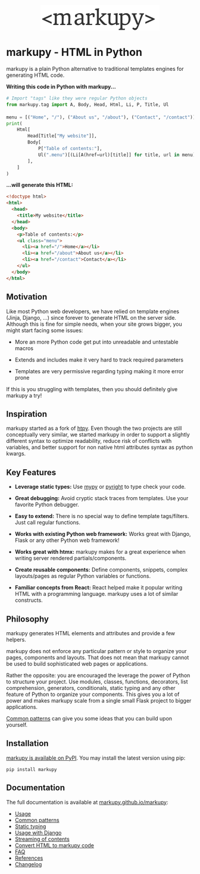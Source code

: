 <div style="text-align:center;margin-bottom:2em">
    <img src="assets/img/markupy.svg" width="320" alt="markupy">
</div>

# markupy - HTML in Python

markupy is a plain Python alternative to traditional templates engines for generating HTML code.

**Writing this code in Python with markupy...**

```python
# Import "tags" like they were regular Python objects
from markupy.tag import A, Body, Head, Html, Li, P, Title, Ul

menu = [("Home", "/"), ("About us", "/about"), ("Contact", "/contact")]
print(
    Html[
        Head[Title["My website"]],
        Body[
            P["Table of contents:"],
            Ul(".menu")[(Li[A(href=url)[title]] for title, url in menu)],
        ],
    ]
)
```

**...will generate this HTML:**

```html
<!doctype html>
<html>
  <head>
    <title>My website</title>
  </head>
  <body>
    <p>Table of contents:</p>
    <ul class="menu">
      <li><a href="/">Home</a></li>
      <li><a href="/about">About us</a></li>
      <li><a href="/contact">Contact</a></li>
    </ul>
  </body>
</html>
```

## Motivation

Like most Python web developers, we have relied on template engines (Jinja, Django, ...) since forever to generate HTML on the server side. Although this is fine for simple needs, when your site grows bigger, you might start facing some issues:

- More an more Python code get put into unreadable and untestable macros

- Extends and includes make it very hard to track required parameters

- Templates are very permissive regarding typing making it more error prone

If this is you struggling with templates, then you should definitely give markupy a try!

## Inspiration

markupy started as a fork of [htpy](https://htpy.dev). Even though the two projects are still conceptually very similar, we started markupy in order to support a slightly different syntax to optimize readability, reduce risk of conflicts with variables, and better support for non native html attributes syntax as python kwargs.

## Key Features

- **Leverage static types:** Use [mypy](https://mypy.readthedocs.io/en/stable/) or [pyright](https://github.com/microsoft/pyright) to type check your code.

- **Great debugging:** Avoid cryptic stack traces from templates. Use your favorite Python debugger.

- **Easy to extend:** There is no special way to define template tags/filters. Just call regular functions.

- **Works with existing Python web framework:** Works great with Django, Flask or any other Python web framework!

- **Works great with htmx:** markupy makes for a great experience when writing server rendered partials/components.

- **Create reusable components:** Define components, snippets, complex layouts/pages as regular Python variables or functions.

- **Familiar concepts from React:** React helped make it popular writing HTML with a programming language. markupy uses a lot of similar constructs.

## Philosophy

markupy generates HTML elements and attributes and provide a few helpers.

markupy does not enforce any particular pattern or style to organize
your pages, components and layouts. That does not mean that markupy cannot be used
to build sophisticated web pages or applications.

Rather the opposite: you are encouraged the leverage the power of Python to
structure your project. Use modules, classes, functions, decorators, list
comprehension, generators, conditionals, static typing and any other feature of
Python to organize your components. This gives you a lot of power and makes markupy
scale from a single small Flask project to bigger applications.

[Common patterns](/common-patterns/) can give you some ideas
that you can build upon yourself.


## Installation

[markupy is available on PyPI](https://pypi.org/project/markupy/). You may install the latest version using pip:

```
pip install markupy
```

## Documentation

The full documentation is available at [markupy.github.io/markupy](https://markupy.github.io/markupy):

- [Usage](https://markupy.github.io/markupy/usage/)
- [Common patterns](https://markupy.github.io/markupy/common-patterns/)
- [Static typing](https://markupy.github.io/markupy/static-typing/)
- [Usage with Django](https://markupy.github.io/markupy/django/)
- [Streaming of contents](https://markupy.github.io/markupy/streaming/)
- [Convert HTML to markupy code](https://markupy.github.io/markupy/html2markupy/)
- [FAQ](https://markupy.github.io/markupy/faq/)
- [References](https://markupy.github.io/markupy/references/)
- [Changelog](https://markupy.github.io/markupy/changelog/)
